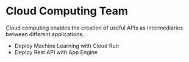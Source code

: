 <h1>Cloud Computing Team</h1>

<p>Cloud computing enables the creation of useful APIs as intermediaries between different applications.</p>
<ul>
  <li>Deploy Machine Learning with Cloud Run</li>
  <li>Deploy Rest API with App Engine</li>
</ul>

